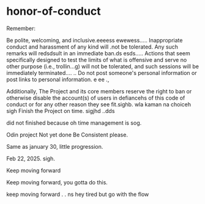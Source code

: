 # honor-of-conduct
Remember:

Be polite, welcoming, and inclusive.eeeess
ewewess.....
Inappropriate conduct and harassment of any kind will .not be tolerated. Any such remarks will redsdsult in an immediate ban.ds
esds.....
Actions that seem specifically designed to test the limits of what is offensive and serve no other purpose (i.e., trollin...g) will not be tolerated, and such sessions will be immediately terminated....
..
Do not post someone's personal information or post links to personal information. e ee .,

Additionally, The Project and its core members reserve the right to ban or otherwise disable the account(s) of users in defiancehs of this code of conduct or for any other reason they see fit.sighb.
 wla kaman na choiceh
sigh
Finish the Project on time.  sigjhd
..dds

did not finished because oh time management is sog.



Odin project
Not yet done
Be Consistent please.

Same as january 30, little progression.

Feb 22, 2025. sigh.


Keep moving forward

Keep moving forward, you gotta do this.

keep moving forward . . ns
hey
tired but go with the flow 

